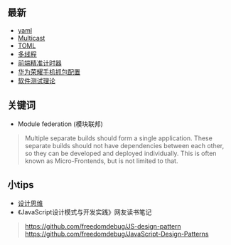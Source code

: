 ## 最新
* [yaml](/files/others/yaml.md)
* [Multicast](/files/others/Multicast.md)
* [TOML](https://toml.io/cn/.md)
* [多线程](/files/others/多线程.md)
* [前端精准计时器](/files/others/前端精准计时器.md)
* [华为荣耀手机抓包配置](/files/others/华为荣耀手机抓包配置.md)
* [软件测试理论](/files/others/软件测试理论.md)

## 关键词

* Module federation (模块联邦)
> Multiple separate builds should form a single application. These separate builds should not have dependencies between each other, so they can be developed and deployed individually. This is often known as Micro-Frontends, but is not limited to that.

## 小tips

* [设计思维](/files/软件设计/设计思维)
* 《JavaScript设计模式与开发实践》网友读书笔记
> https://github.com/freedomdebug/JS-design-pattern
> https://github.com/freedomdebug/JavaScript-Design-Patterns
